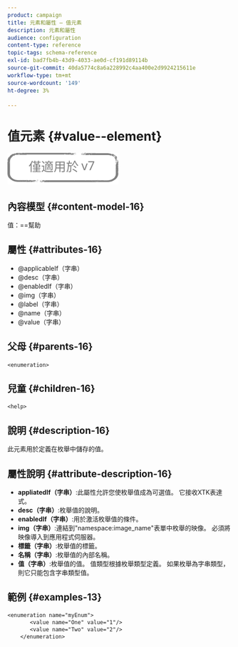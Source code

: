 ```yaml
---
product: campaign
title: 元素和屬性 — 值元素
description: 元素和屬性
audience: configuration
content-type: reference
topic-tags: schema-reference
exl-id: bad7fb4b-43d9-4033-ae0d-cf191d89114b
source-git-commit: 40da5774c8a6a228992c4aa400e2d9924215611e
workflow-type: tm+mt
source-wordcount: '149'
ht-degree: 3%

---
```


# 值元素 {#value--element}

![](../../../assets/v7-only.svg)

## 內容模型 {#content-model-16}

值：==幫助

## 屬性 {#attributes-16}

* @applicableIf（字串）
* @desc（字串）
* @enabledIf（字串）
* @img（字串）
* @label（字串）
* @name（字串）
* @value（字串）

## 父母 {#parents-16}

`<enumeration>`

## 兒童 {#children-16}

`<help>`

## 說明 {#description-16}

此元素用於定義在枚舉中儲存的值。

## 屬性說明 {#attribute-description-16}

* **appliatedIf（字串）**:此屬性允許您使枚舉值成為可選值。 它接收XTK表達式。
* **desc（字串）**:枚舉值的說明。
* **enabledIf（字串）**:用於激活枚舉值的條件。
* **img（字串）**:連結到&quot;namespace:image_name&quot;表單中枚舉的映像。 必須將映像導入到應用程式伺服器。
* **標籤（字串）**:枚舉值的標籤。
* **名稱（字串）**:枚舉值的內部名稱。
* **值（字串）**:枚舉值的值。 值類型根據枚舉類型定義。 如果枚舉為字串類型，則它只能包含字串類型值。

## 範例 {#examples-13}

```
<enumeration name="myEnum">
       <value name="One" value="1"/>
       <value name="Two" value="2"/>
    </enumeration>
```
